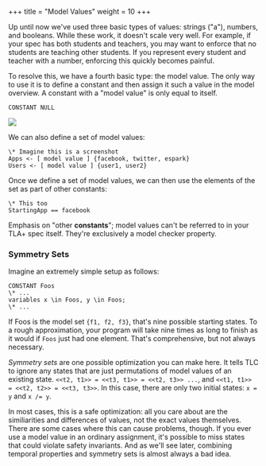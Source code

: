 +++
title = "Model Values"
weight = 10
+++

Up until now we've used three basic types of values: strings ("a"), numbers, and booleans. While these work, it doesn't scale very well. For example, if your spec has both students and teachers, you may want to enforce that no students are teaching other students. If you represent every student and teacher with a number, enforcing this quickly becomes painful.

To resolve this, we have a fourth basic type: the model value. The only way to use it is to define a constant and then assign it such a value in the model overview. A constant with a "model value" is only equal to itself.

```
CONSTANT NULL
```

![](img/null.png)

We can also define a set of model values:

```
\* Imagine this is a screenshot
Apps <- [ model value ] {facebook, twitter, espark}
Users <- [ model value ] {user1, user2}
```

Once we define a set of model values, we can then use the elements of the set as part of other constants:

```
\* This too
StartingApp == facebook
```

Emphasis on "other __constants__"; model values can't be referred to in your TLA+ spec itself. They're exclusively a model checker property.

### Symmetry Sets

Imagine an extremely simple setup as follows:

``` tla
CONSTANT Foos
\* ...
variables x \in Foos, y \in Foos;
\* ...
```

If Foos is the model set `{f1, f2, f3}`, that's nine possible starting states. To a rough approximation, your program will take nine times as long to finish as it would if `Foos` just had one element. That's comprehensive, but not always necessary.

_Symmetry sets_ are one possible optimization you can make here. It tells TLC to ignore any states that are just permutations of model values of an existing state. `<<t2, t1>> = <<t3, t1>> = <<t2, t3>> ...`, and `<<t1, t1>> = <<t2, t2>> = <<t3, t3>>`. In this case, there are only two initial states: `x = y` and `x /= y`.

In most cases, this is a safe optimization: all you care about are the similiarities and differences of values, not the exact values themselves. There are some cases where this can cause problems, though. If you ever use a model value in an ordinary assignment, it's possible to miss states that could violate safety invariants. And as we'll see later, combining temporal properties and symmetry sets is almost always a bad idea.
